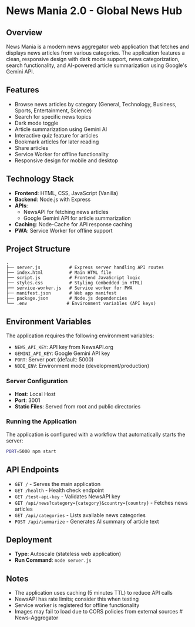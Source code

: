 # News Mania 2.0 - Global News Hub

## Overview
News Mania is a modern news aggregator web application that fetches and displays news articles from various categories. The application features a clean, responsive design with dark mode support, news categorization, search functionality, and AI-powered article summarization using Google's Gemini API.

## Features
- Browse news articles by category (General, Technology, Business, Sports, Entertainment, Science)
- Search for specific news topics
- Dark mode toggle
- Article summarization using Gemini AI
- Interactive quiz feature for articles
- Bookmark articles for later reading
- Share articles
- Service Worker for offline functionality
- Responsive design for mobile and desktop

## Technology Stack
- **Frontend**: HTML, CSS, JavaScript (Vanilla)
- **Backend**: Node.js with Express
- **APIs**: 
  - NewsAPI for fetching news articles
  - Google Gemini API for article summarization
- **Caching**: Node-Cache for API response caching
- **PWA**: Service Worker for offline support

## Project Structure
```
.
├── server.js           # Express server handling API routes
├── index.html          # Main HTML file
├── script.js           # Frontend JavaScript logic
├── styles.css          # Styling (embedded in HTML)
├── service-worker.js   # Service worker for PWA
├── manifest.json       # Web app manifest
├── package.json        # Node.js dependencies
└── .env               # Environment variables (API keys)
```

## Environment Variables
The application requires the following environment variables:
- `NEWS_API_KEY`: API key from NewsAPI.org
- `GEMINI_API_KEY`: Google Gemini API key
- `PORT`: Server port (default: 5000)
- `NODE_ENV`: Environment mode (development/production)



### Server Configuration
- **Host**: Local Host
- **Port**: 3001
- **Static Files**: Served from root and public directories

### Running the Application
The application is configured with a workflow that automatically starts the server:
```bash
PORT=5000 npm start
```

## API Endpoints
- `GET /` - Serves the main application
- `GET /health` - Health check endpoint
- `GET /test-api-key` - Validates NewsAPI key
- `GET /api/news?category={category}&country={country}` - Fetches news articles
- `GET /api/categories` - Lists available news categories
- `POST /api/summarize` - Generates AI summary of article text

## Deployment

- **Type**: Autoscale (stateless web application)
- **Run Command**: `node server.js`


## Notes
- The application uses caching (5 minutes TTL) to reduce API calls
- NewsAPI has rate limits; consider this when testing
- Service worker is registered for offline functionality
- Images may fail to load due to CORS policies from external sources
#   N e w s - A g g r e g a t o r 
 
 
